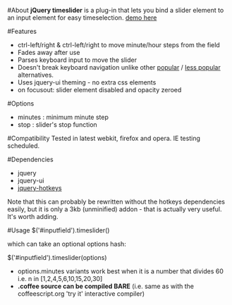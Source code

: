 #About
**jQuery timeslider** is a plug-in that lets you bind a slider element to an input element for easy timeselection. 
[demo here](http://clux.org/files/timeslider/)

#Features
 * ctrl-left/right & ctrl-left/right to move minute/hour steps from the field
 * Fades away after use
 * Parses keyboard input to move the slider
 * Doesn't break keyboard navigation unlike other [popular](https://github.com/trentrichardson/jQuery-Timepicker-Addon) / [less popular](http://plugins.jquery.com/plugin-tags/time-picker) alternatives.
 * Uses jquery-ui theming - no extra css elements
 * on focusout: slider element disabled and opacity zeroed

#Options
 * minutes : minimum minute step
 * stop    : slider's stop function

#Compatibility
Tested in latest webkit, firefox and opera. IE testing scheduled.

#Dependencies
 * jquery
 * jquery-ui
 * [jquery-hotkeys](https://github.com/jeresig/jquery.hotkeys)

Note that this can probably be rewritten without the hotkeys dependencies easily, but it is only a 3kb (unminified) addon - that is actually very useful.
It's worth adding.

#Usage
$('#inputfield').timeslider()

which can take an optional options hash:

$('#inputfield').timeslider(options)

 * options.minutes variants work best when it is a number that divides 60 i.e. n in [1,2,4,5,6,10,15,20,30]
 * **.coffee source can be compiled BARE** (i.e. same as with the coffeescript.org 'try it' interactive compiler)

